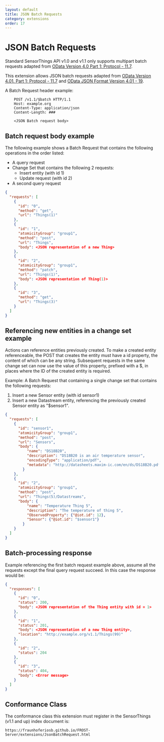 ```yaml
---
layout: default
title: JSON Batch Requests
category: extensions
order: 17
---
```


# JSON Batch Requests

Standard SensorThings API v1.0 and v1.1 only supports multipart batch requests adapted from [OData Version 4.0 Part 1: Protocol - 11.7](http://docs.oasis-open.org/odata/odata/v4.0/os/part1-protocol/odata-v4.0-os-part1-protocol.html#_Toc372793748).

This extension allows JSON batch requests adapted from [OData Version 4.01. Part 1: Protocol - 11.7](https://docs.oasis-open.org/odata/odata/v4.01/odata-v4.01-part1-protocol.html#_Toc31359017)
and [OData JSON Format Version 4.01 - 19](http://docs.oasis-open.org/odata/odata-json-format/v4.01/odata-json-format-v4.01.html#_Toc38457781).

A Batch Request header example:

```
    POST /v1.1/$batch HTTP/1.1
    Host: example.org
    Content-Type: application/json
    Content-Length: ###

    <JSON Batch request body>
```

## Batch request body example

The following example shows a Batch Request that contains the following operations in the order listed:

- A query request
- Change Set that contains the following 2 requests:
  - Insert entity (with id 1)
  - Update request (with id 2)
- A second query request

```json
{
  "requests": [
    {
      "id": "0",
      "method": "get",
      "url": "Things(1)"
    },
    {
      "id": "1",
      "atomicityGroup": "group1",
      "method": "post",
      "url": "Things",
      "body": <JSON representation of a new Thing>
    },
    {
      "id": "2",
      "atomicityGroup": "group1",
      "method": "patch",
      "url": "Things(1)",
      "body": <JSON representation of Thing(1)>
    },
    {
      "id": "3",
      "method": "get",
      "url": "Things(3)"
    }
  ]
}
```

## Referencing new entities in a change set example


Actions can reference entities previously created. To make a created entity referenceable, the POST that creates the entity must have
a id property, the content of which can be any string. Subsequent requests in the same
change set can now use the value of this property, prefixed with a $, in places where the ID of the
created entity is required.

Example: A Batch Request that containing a single change set that contains the following requests:

1. Insert a new Sensor entity (with id sensor1)
2. Insert a new Datastream entity, referencing the previously created Sensor entity as "$sensor1".
 

```json
{
  "requests": [
    {
      "id": "sensor1",
      "atomicityGroup": "group1",
      "method": "post",
      "url": "Sensors",
      "body": {
		  "name": "DS18B20",
		  "description": "DS18B20 is an air temperature sensor",
		  "encodingType": "application/pdf",
		  "metadata": "http://datasheets.maxim-ic.com/en/ds/DS18B20.pdf"
		}
    },
    {
      "id": "2",
      "atomicityGroup": "group1",
      "method": "post",
      "url": "Things(5)/Datastreams",
      "body": {
		  "name": "Temperature Thing 5",
		  "description": "The temperature of thing 5",
		  "ObservedProperty": {"@iot.id": 12},
		  "Sensor": {"@iot.id": "$sensor1"}
		}
    }
  ]
}
```

## Batch-processing response

Example referencing the first batch request example above, assume all the requests except the final query request succeed. In this case the response would be:

```json
{
  "responses": [
    {
      "id": "0",
      "status": 200,
      "body": <JSON representation of the Thing entity with id = 1>
    },
    {
      "id": "1",
      "status": 201,
      "body": <JSON representation of a new Thing entity>,
      "location": "http://example.org/v1.1/Things(99)"
    },
    {
      "id": "2",
      "status": 204
    },
    {
      "id": "3",
      "status": 404,
      "body": <Error message>
    }
  ]
}
```

## Conformance Class

The conformance class this extension must register in the SensorThings (v1.1 and up) index document is:

    https://fraunhoferiosb.github.io/FROST-Server/extensions/JsonBatchRequest.html


